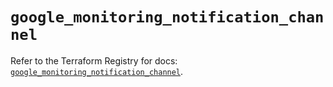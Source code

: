 # `google_monitoring_notification_channel`

Refer to the Terraform Registry for docs: [`google_monitoring_notification_channel`](https://registry.terraform.io/providers/hashicorp/google/6.35.0/docs/resources/monitoring_notification_channel).
